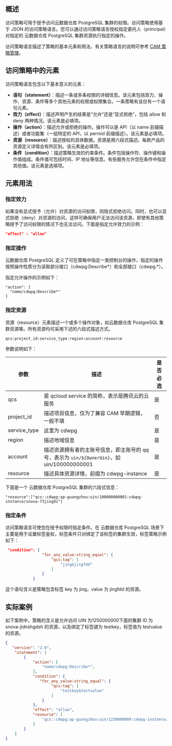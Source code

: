 ## 概述
访问策略可用于授予访问云数据仓库 PostgreSQL 集群的权限。访问策略使用基于 JSON 的访问策略语言。您可以通过访问策略语言授权指定委托人（principal）对指定的 云数据仓库 PostgreSQL 集群资源执行指定的操作。

访问策略语言描述了策略的基本元素和用法，有关策略语言的说明可参考 [CAM 策略管理](https://cloud.tencent.com/document/product/598/10600)。

## 访问策略中的元素
访问策略语言包含以下基本意义的元素：
- **语句（statement）**：描述一条或多条权限的详细信息。该元素包括效力、操作、资源、条件等多个其他元素的权限或权限集合。一条策略有且仅有一个语句元素。
- **效力（effect）**：描述声明产生的结果是“允许”还是“显式拒绝”，包括 allow 和 deny 两种情况。该元素是必填项。
- **操作（action）**：描述允许或拒绝的操作。操作可以是 API（以 name 前缀描述）或者功能集（一组特定的 API，以 permid 前缀描述）。该元素是必填项。
- **资源（resource）**：描述授权的具体数据。资源是用六段式描述。每款产品的资源定义详情会有所区别。该元素是必填项。
- **条件（condition）**：描述策略生效的约束条件。条件包括操作符、操作键和操作值组成。条件值可包括时间、IP 地址等信息。有些服务允许您在条件中指定其他值。该元素是选填项。

## 元素用法
### 指定效力
如果没有显式授予（允许）对资源的访问权限，则隐式拒绝访问。同时，也可以显式拒绝（deny）对资源的访问，这样可确保用户无法访问该资源，即使有其他策略授予了访问权限的情况下也无法访问。下面是指定允许效力的示例：
```json
"effect" : "allow"
```

### 指定操作
云数据仓库 PostgreSQL 定义了可在策略中指定一类控制台的操作，指定的操作按照操作性质分为读取部分接口（cdwpg:Describe\*）和全部接口（cdwpg:\*）。

指定允许操作的示例如下：
```
"action": [
  "name/cdwpg:Describe*"
]
```

### 指定资源
资源（resource）元素描述一个或多个操作对象，如云数据仓库 PostgreSQL 集群资源等。所有资源均可采用下述的六段式描述方式。
```
qcs:project_id:service_type:region:account:resource
```
参数说明如下：

| 参数         | 描述                                                         | 是否必选 |
| ------------ | ------------------------------------------------------------ | -------- |
| qcs          | 是 qcloud service 的简称，表示是腾讯云的云服务               | 是       |
| project_id   | 描述项目信息，仅为了兼容 CAM 早期逻辑，一般不填               | 否       |
| service_type | 这里为 cdwpg                                          | 是       |
| region       | 描述地域信息                                                 | 是       |
| account      | 描述资源拥有者的主账号信息，即主账号的 qq 号，表示为 `uin/${OwnerUin}`，如 uin/100000000001 | 是       |
| resource     | 描述具体资源详情，前缀为 cdwpg-instance                         | 是       |

下面是一个 云数据仓库 PostgreSQL 集群的六段式信息：
```
"resource":["qcs::cdwpg:ap-guangzhou:uin/100000000001:cdwpg-instance/snova-73jingds"]
```

### 指定条件
访问策略语言可使您在授予权限时指定条件。在 云数据仓库 PostgreSQL 场景下主要是用于设置标签鉴权，标签条件只对绑定了该标签的集群生效，标签策略示例如下：
```json
 "condition": {
                "for_any_value:string_equal": {
                    "qcs:tag": [
                        "jing&jingfdd"
                    ]
                }
            }
```
这个语句含义是策略包含标签 key 为 jing，value 为 jingfdd 的资源。

## 实际案例
如下案例中，策略的含义是允许访问 UIN 为1250000000下面的集群 ID 为 snova-jidnshgdsh 的资源，以及绑定了标签键为 testkey，标签值为 testvalue 的资源。
```json
{
   "version": "2.0",
    "statement": [
        {
            "action": [
                "name/cdwpg:Describe*",
            ],
            "condition": {
               "for_any_value:string_equal": {
                    "qcs:tag": [
                        "testkey&testvalue"
                    ]
                }
            },
            "effect": "allow",
            "resource": [
                "qcs::cdwpg:ap-guangzhou:uin/1250000000:cdwpg-instance/snova-jidnshgdsh"
            ]
        }
    ]
}
```

